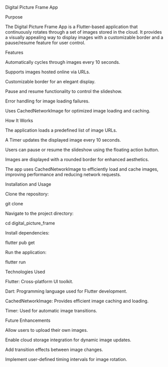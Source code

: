 Digital Picture Frame App

Purpose

The Digital Picture Frame App is a Flutter-based application that continuously rotates through a set of images stored in the cloud. It provides a visually appealing way to display images with a customizable border and a pause/resume feature for user control.

Features

Automatically cycles through images every 10 seconds.

Supports images hosted online via URLs.

Customizable border for an elegant display.

Pause and resume functionality to control the slideshow.

Error handling for image loading failures.

Uses CachedNetworkImage for optimized image loading and caching.

How It Works

The application loads a predefined list of image URLs.

A Timer updates the displayed image every 10 seconds.

Users can pause or resume the slideshow using the floating action button.

Images are displayed with a rounded border for enhanced aesthetics.

The app uses CachedNetworkImage to efficiently load and cache images, improving performance and reducing network requests.

Installation and Usage

Clone the repository:

git clone <repository-url>

Navigate to the project directory:

cd digital_picture_frame

Install dependencies:

flutter pub get

Run the application:

flutter run

Technologies Used

Flutter: Cross-platform UI toolkit.

Dart: Programming language used for Flutter development.

CachedNetworkImage: Provides efficient image caching and loading.

Timer: Used for automatic image transitions.

Future Enhancements

Allow users to upload their own images.

Enable cloud storage integration for dynamic image updates.

Add transition effects between image changes.

Implement user-defined timing intervals for image rotation.
